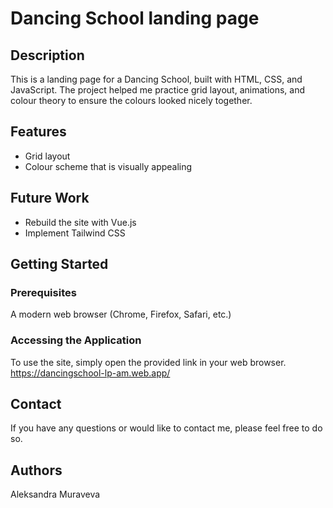 # Dancing School landing page

## Description
This is a landing page for a Dancing School, built with HTML, CSS, and JavaScript. The project helped me practice grid layout, animations, and colour theory to ensure the colours looked nicely together.

## Features
- Grid layout
- Colour scheme that is visually appealing

## Future Work
- Rebuild the site with Vue.js
- Implement Tailwind CSS

## Getting Started

### Prerequisites
A modern web browser (Chrome, Firefox, Safari, etc.)

### Accessing the Application
To use the site, simply open the provided link in your web browser.
https://dancingschool-lp-am.web.app/

## Contact
If you have any questions or would like to contact me, please feel free to do so.

## Authors
Aleksandra Muraveva
